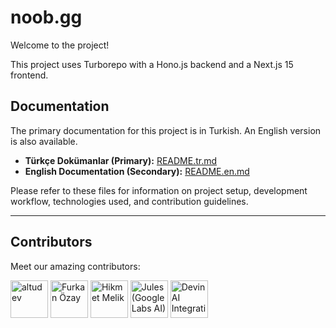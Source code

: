 # noob.gg

Welcome to the project!

This project uses Turborepo with a Hono.js backend and a Next.js 15 frontend.

## Documentation

The primary documentation for this project is in Turkish. An English version is also available.

- **Türkçe Dokümanlar (Primary):** [README.tr.md](./README.tr.md)
- **English Documentation (Secondary):** [README.en.md](./README.en.md)

Please refer to these files for information on project setup, development workflow, technologies used, and contribution guidelines.

---

## Contributors

Meet our amazing contributors:

<a href="https://github.com/altudev"><img width="60px" alt="altudev" src="https://github.com/altudev.png"/></a>
<a href="https://github.com/furkanczay"><img width="60px" alt="Furkan Özay" src="https://github.com/furkanczay.png"/></a>
<a href="https://github.com/HikmetMelikk"><img width="60px" alt="Hikmet Melik" src="https://github.com/HikmetMelikk.png"/></a>
<a href="https://github.com/apps/google-labs-jules"><img width="60px" alt="Jules (Google Labs AI)" src="https://avatars.githubusercontent.com/in/842251?s=41&u=e6ce41f2678ba45349e003a9b1d8719b7f414a6f&v=4"/></a>
<a href="https://github.com/apps/devin-ai-integration"><img width="60px" alt="DevinAI Integration" src="https://avatars.githubusercontent.com/in/811515?s=41&u=22ae8177548c8cd6cccb497ac571937d080c80bc&v=4"/></a>

